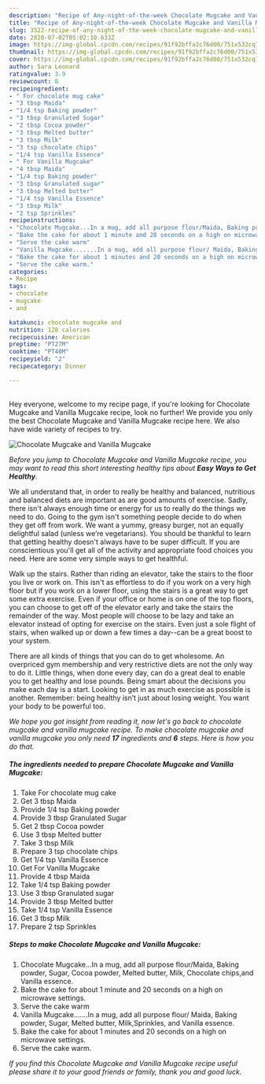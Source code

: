 ```yaml
---
description: "Recipe of Any-night-of-the-week Chocolate Mugcake and Vanilla Mugcake"
title: "Recipe of Any-night-of-the-week Chocolate Mugcake and Vanilla Mugcake"
slug: 3522-recipe-of-any-night-of-the-week-chocolate-mugcake-and-vanilla-mugcake
date: 2020-07-02T05:02:10.633Z
image: https://img-global.cpcdn.com/recipes/91f92bffa2c76d00/751x532cq70/chocolate-mugcake-and-vanilla-mugcake-recipe-main-photo.jpg
thumbnail: https://img-global.cpcdn.com/recipes/91f92bffa2c76d00/751x532cq70/chocolate-mugcake-and-vanilla-mugcake-recipe-main-photo.jpg
cover: https://img-global.cpcdn.com/recipes/91f92bffa2c76d00/751x532cq70/chocolate-mugcake-and-vanilla-mugcake-recipe-main-photo.jpg
author: Sara Leonard
ratingvalue: 3.9
reviewcount: 8
recipeingredient:
- " For chocolate mug cake"
- "3 tbsp Maida"
- "1/4 tsp Baking powder"
- "3 tbsp Granulated Sugar"
- "2 tbsp Cocoa powder"
- "3 tbsp Melted butter"
- "3 tbsp Milk"
- "3 tsp chocolate chips"
- "1/4 tsp Vanilla Essence"
- " For Vanilla Mugcake"
- "4 tbsp Maida"
- "1/4 tsp Baking powder"
- "3 tbsp Granulated sugar"
- "3 tbsp Melted butter"
- "1/4 tsp Vanilla Essence"
- "3 tbsp Milk"
- "2 tsp Sprinkles"
recipeinstructions:
- "Chocolate Mugcake...In a mug, add all purpose flour/Maida, Baking powder, Sugar, Cocoa powder, Melted butter, Milk, Chocolate chips,and Vanilla essence."
- "Bake the cake for about 1 minute and 20 seconds on a high on microwave settings."
- "Serve the cake warm"
- "Vanilla Mugcake.......In a mug, add all purpose flour/ Maida, Baking powder, Sugar, Melted butter, Milk,Sprinkles, and Vanilla essence."
- "Bake the cake for about 1 minutes and 20 seconds on a high on microwave settings."
- "Serve the cake warm."
categories:
- Recipe
tags:
- chocolate
- mugcake
- and

katakunci: chocolate mugcake and 
nutrition: 128 calories
recipecuisine: American
preptime: "PT27M"
cooktime: "PT40M"
recipeyield: "2"
recipecategory: Dinner

---
```

<br>
Hey everyone, welcome to my recipe page, if you're looking for Chocolate Mugcake and Vanilla Mugcake recipe, look no further! We provide you only the best Chocolate Mugcake and Vanilla Mugcake recipe here. We also have wide variety of recipes to try.
<br>


![Chocolate Mugcake and Vanilla Mugcake](https://img-global.cpcdn.com/recipes/91f92bffa2c76d00/751x532cq70/chocolate-mugcake-and-vanilla-mugcake-recipe-main-photo.jpg)

<i>Before you jump to Chocolate Mugcake and Vanilla Mugcake recipe, you may want to read this short interesting healthy tips about <strong>Easy Ways to Get Healthy</strong>.</i>

We all understand that, in order to really be healthy and balanced, nutritious and balanced diets are important as are good amounts of exercise. Sadly, there isn't always enough time or energy for us to really do the things we need to do. Going to the gym isn't something people decide to do when they get off from work. We want a yummy, greasy burger, not an equally delightful salad (unless we’re vegetarians). You should be thankful to learn that getting healthy doesn't always have to be super difficult. If you are conscientious you'll get all of the activity and appropriate food choices you need. Here are some very simple ways to get healthful.

Walk up the stairs. Rather than riding an elevator, take the stairs to the floor you live or work on. This isn't as effortless to do if you work on a very high floor but if you work on a lower floor, using the stairs is a great way to get some extra exercise. Even if your office or home is on one of the top floors, you can choose to get off of the elevator early and take the stairs the remainder of the way. Most people will choose to be lazy and take an elevator instead of opting for exercise on the stairs. Even just a sole flight of stairs, when walked up or down a few times a day--can be a great boost to your system. 

There are all kinds of things that you can do to get wholesome. An overpriced gym membership and very restrictive diets are not the only way to do it. Little things, when done every day, can do a great deal to enable you to get healthy and lose pounds. Being smart about the decisions you make each day is a start. Looking to get in as much exercise as possible is another. Remember: being healthy isn’t just about losing weight. You want your body to be powerful too. 


<i>We hope you got insight from reading it, now let's go back to chocolate mugcake and vanilla mugcake recipe. To make chocolate mugcake and vanilla mugcake you only need <strong>17</strong> ingredients and <strong>6</strong> steps. Here is how you do that.
</i>

##### The ingredients needed to prepare Chocolate Mugcake and Vanilla Mugcake:

1. Take  For chocolate mug cake
1. Get 3 tbsp Maida
1. Provide 1/4 tsp Baking powder
1. Provide 3 tbsp Granulated Sugar
1. Get 2 tbsp Cocoa powder
1. Use 3 tbsp Melted butter
1. Take 3 tbsp Milk
1. Prepare 3 tsp chocolate chips
1. Get 1/4 tsp Vanilla Essence
1. Get  For Vanilla Mugcake
1. Provide 4 tbsp Maida
1. Take 1/4 tsp Baking powder
1. Use 3 tbsp Granulated sugar
1. Provide 3 tbsp Melted butter
1. Take 1/4 tsp Vanilla Essence
1. Get 3 tbsp Milk
1. Prepare 2 tsp Sprinkles


##### Steps to make Chocolate Mugcake and Vanilla Mugcake:

1. Chocolate Mugcake...In a mug, add all purpose flour/Maida, Baking powder, Sugar, Cocoa powder, Melted butter, Milk, Chocolate chips,and Vanilla essence.
1. Bake the cake for about 1 minute and 20 seconds on a high on microwave settings.
1. Serve the cake warm
1. Vanilla Mugcake.......In a mug, add all purpose flour/ Maida, Baking powder, Sugar, Melted butter, Milk,Sprinkles, and Vanilla essence.
1. Bake the cake for about 1 minutes and 20 seconds on a high on microwave settings.
1. Serve the cake warm.


<i>If you find this Chocolate Mugcake and Vanilla Mugcake recipe useful please share it to your good friends or family, thank you and good luck.</i>
